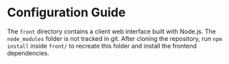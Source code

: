 # Configuration Guide

The `front` directory contains a client web interface built with Node.js. The
`node_modules` folder is not tracked in git. After cloning the repository,
run `npm install` inside `front/` to recreate this folder and install the
frontend dependencies.
